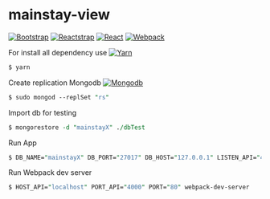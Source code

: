 # mainstay-view

[![Bootstrap](https://img.shields.io/badge/Bootstrap-v4.1.3-blue.svg)](https://github.com/twbs/bootstrap/tree/v4.1.3)
[![Reactstrap](https://img.shields.io/badge/Reactstrap-v6.5.0-blue.svg)](https://github.com/reactstrap/reactstrap/releases/tag/6.5.0)
[![React](https://img.shields.io/badge/React-v16.6.3-blue.svg)](https://github.com/facebook/react/releases/tag/v16.6.3)
[![Webpack](https://img.shields.io/badge/Webpack-v4.27.1-blue.svg)](https://github.com/webpack/webpack/releases/tag/v4.27.1)

For install all dependency use [![Yarn](https://img.shields.io/badge/Yarn-v1.12.3-blue.svg)](https://github.com/yarnpkg/yarn/releases/tag/v1.12.3)


```perl
$ yarn
```

Create replication Mongodb [![Mongodb](https://img.shields.io/badge/Mongodb-r4.1.6-blue.svg)](https://github.com/mongodb/mongo/releases/tag/r4.1.6)


```perl
$ sudo mongod --replSet "rs"
```

Import db for testing
```perl
$ mongorestore -d "mainstayX" ./dbTest
```

Run App
```perl
$ DB_NAME="mainstayX" DB_PORT="27017" DB_HOST="127.0.0.1" LISTEN_API="4000" node ./src/app.js
```

Run Webpack dev server
```perl
$ HOST_API="localhost" PORT_API="4000" PORT="80" webpack-dev-server
```
